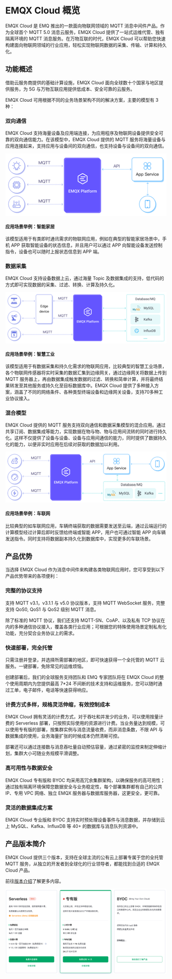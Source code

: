 # EMQX Cloud 概览

EMQX Cloud 是 EMQ 推出的一款面向物联网领域的 MQTT 消息中间件产品。作为全球首个 MQTT 5.0 消息云服务，EMQX Cloud 提供了一站式运维代管、独有隔离环境的 MQTT 消息服务。在万物互联的时代，EMQX Cloud 可以帮助您快速构建面向物联网领域的行业应用，轻松实现物联网数据的采集、传输、计算和持久化。


<!-- ![emqx_cloud](./_assets/product_description_zh.png) -->

## 功能概述

借助云服务商提供的基础计算设施，EMQX Cloud 面向全球数十个国家与地区提供服务，为 5G 与万物互联应用提供低成本、安全可靠的云服务。

EMQX Cloud 可用根据不同的业务场景架构不同的解决方案，主要的模型有 3 种：

### 双向通信
EMQX Cloud 支持海量设备及应用端连接，为应用程序及物联网设备提供安全可靠的双向通信能力。在该模型中，EMQX Cloud 提供的 MQTT 服务将海量设备与应用连接起来，支持应用与设备间的双向通信，也支持设备与设备间的双向通信。

![emqx_cloud_model_1](./_assets/model_1.png)

#### 应用场景举例：智能家居
该模型适用于有类即时通讯需求的物联网应用，例如在典型的智能家居场景中，手机 APP 获取智能设备的状态信息，并且用户可以通过 APP 向智能设备发送控制指令，设备也可以随时上报状态信息到 APP 端。



### 数据采集

EMQX Cloud 支持设备数据上云，通过海量 Topic 及数据集成的支持，低代码的方式即可实现数据的采集、过滤、转换、计算及持久化。

![emqx_cloud_model_2](./_assets/model_2.png)

#### 应用场景举例：智慧工业
该模型适用于有数据采集和持久化需求的物联网应用，比较典型的智慧工业场景，各个物联网传感器将实时采集的数据汇集到边缘网关，通过边缘网关将数据上传到 MQTT 服务器上，再由数据集成触发数据的过滤、转换和简单计算，并将最终结果转发至其他服务或持久化至目标数据库中。EMQX Cloud 提供了多种接入方案，涵盖了不同的网络条件、各种类型终端设备和边缘网关设备，支持70多种工业协议接入。


### 混合模型

EMQX Cloud 提供的 MQTT 服务支持双向通信和数据采集模型的混合应用。通过共享订阅、数据集成等能力，实现数据在物与物、物与应用间流转的同时进行持久化。这样不仅提供了设备与设备、设备与应用间通信的能力，同时提供了数据持久化的能力，以便非实时应用在后续对获取的数据加以利用。

![emqx_cloud_model_3](./_assets/model_3.png)

#### 应用场景举例：车联网
比较典型的如车联网应用，车辆终端获取的数据需要发送至云端，通过云端运行的计算模型经过计算后即时反馈给终端或智能 APP，用户也可通过智能 APP 向车辆发送指令。同时支持将数据副本持久化到数据库中，实现更多的车联场景。



## 产品优势

当选择 EMQX Cloud 作为消息中间件来构建各类物联网应用时，您可享受到以下产品优势带来的各项便利：

### 完整的协议支持
支持 MQTT v3.1，v3.1.1 与 v5.0 协议版本，支持 MQTT WebSocket 服务，完整支持 QoS0, QoS1 与 QoS2 级别 MQTT 消息。

除了标准的 MQTT 协议，我们还支持 MQTT-SN、CoAP、以及私有 TCP 协议在内的多种通信协议接入，覆盖各类行业应用；可根据您的特殊使用场景定制私有化功能，充分契合业务协议上的需求。


### 快速部署，完全托管
只需注册并登录，并选择所需部署的地区，即可快速获得一个全托管的 MQTT 云服务。一键部署，免除常见的运维烦恼。

创建部署后，我们的全球服务支持团队和 EMQ 专家团队将在 EMQX Cloud 的整个使用周期内为您提供最高 7*24 不间断的技术支持和运维服务，您可以随时通过工单，电子邮件，电话等快速获得响应。


### 计费方式多样，规格灵活伸缩，有效控制成本
EMQX Cloud 拥有灵活的计费方式，对于吞吐和并发少的业务，可以使用按量计费的 Serverless 部署，只按照实际使用的资源进行计费。当业务量达到规模，可以使用专有版的部署，按集群实例与消息流量收费，而非消息条数，不限 API 与数据集成的使用，业务海量扩张的时候成本仍然清晰可控。

部署还可以通过连接数与消息吞吐量自动预估容量，通过紧密的监控来制定伸缩计划，集群大小可随业务规模平滑调整。


### 高可用性与数据安全
EMQX Cloud 专有版和 BYOC 均采用高冗余集群架构，以确保服务的高可用性；通过独有隔离环境保障您数据安全与业务稳定性，每个部署集群都有自己的公共 IP、专用 VPC 网络、独立 EMQX 服务器与数据库服务器，这更安全，更可靠。


### 灵活的数据集成方案
EMQX Cloud 专业版和 BYOC 支持实时预处理设备事件与消息数据，并存储到云上 MySQL、Kafka、InfluxDB 等 40+ 的数据库与消息队列资源中。


## 产品版本简介

EMQX Cloud 提供三个版本，支持在全球主流的公有云上部署专属于您的全托管 MQTT 服务，从独立的开发者到全球化的行业领导者，都能找到合适的 EMQX Cloud 产品。

前往[版本介绍](./price/plans.md)了解更多内容。

![emqx_cloud_product](./_assets/product_edition.png)
